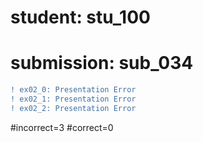 # student: stu_100
# submission: sub_034

```diff
! ex02_0: Presentation Error
! ex02_1: Presentation Error
! ex02_2: Presentation Error
```
#incorrect=3
#correct=0
